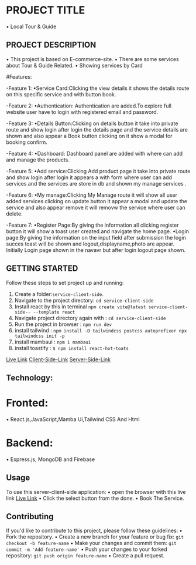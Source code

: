 # PROJECT TITLE
  • Local Tour & Guide
## PROJECT DESCRIPTION
• This project is based on E-commerce-site.
• There are some services about Tour & Guide Related.
• Showing services by Card

#Features:

-Feature 1:
•Service Card:Clicking the view details it shows the details route on this specific service and with  button book.

-Feature 2: 
•Authentication: Authentication are added.To explore full website user have to login with registered email and password.

-Feature 3:
•Details Button:Clicking on details button it take into private route and show login after login the details page and the service details are shown and also appear a Book button clicking on it show a modal for booking confirm.

-Feature 4:
•Dashboard: Dashboard panel are added with where can add and manage the products.

-Feature 5:
•Add service:Clicking Add product page  it take into private route and show login after login it appears a with form  where user can add services  and the services are store in db and shown my manage services .

-Feature 6:
•My manage:Clicking My Manage route it will show all user added services clicking on update button it appear a modal and update the service and also appear remove it will removw the service where user can delete.

-Feature 7:
•Register Page:By giving the information all clicking register button it will show a toast user created.and navigate the home page.
•Login page:By giving the information on the input field after submission the login succes toast will be shown and logout,displayname,photo are appear. Initially Login page shown in the navavr but after login logout page shown.

## GETTING STARTED
Follow these steps to set project up and running:
1. Create a folder:`service-client-side`.
2. Navigate to the project directory: `cd service-client-side`
3. Install react by this in terminal `npm create vite@latest service-client-side-- --template react`
4. Navigate project directory again with : `cd service-client-side`
5. Run the project in browser : `npm run dev`
6. install tailwind : `npm install -D tailwindcss postcss autoprefixer npx tailwindcss init -p`
6. install mambaui : `npm i mambaui`
7. install toastify : `$ npm install react-hot-toats`


<a href="https://service-client-side.web.app">Live Link</a>
<a href="https://github.com/TanjinaSultana/Local-Tour-Client-side">Client-Side-Link</a>
<a href="https://github.com/TanjinaSultana/Local-Tour-Server-Side">Server-Side-Link</a>

## Technology: 
# Fronted:
• React.js,JavaScript,Mamba Ui,Tailwind CSS And Html
# Backend:
• Express.js, MongoDB and Firebase


## Usage
To use this server-client-side application:
• open the browser with this live link <a href="https://service-client-side.web.app">Live Link</a>
• Click the select button from the done.
• Book The Service.
## Contributing
If you'd like to contribute to this project, please follow these guidelines:
• Fork the repository.
• Create a new branch for your feature or bug fix: `git checkout -b feature-name`
• Make your changes and commit them: `git commit -m 'Add feature-name'`
• Push your changes to your forked repository: `git push origin feature-name`
• Create a pull request.


